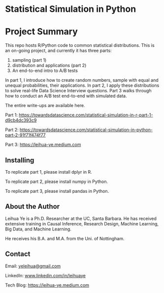 # Statistical Simulation in Python

# Project Summary

This repo hosts R/Python code to common statistical distributions. This is an on-going project, and currently it has three parts:
1. sampling (part 1)
2. distribution and applications (part 2)
3. An end-to-end intro to A/B tests

In part 1, I introduce how to create random numbers, sample with equal and unequal probabilities, their applications. In part 2, I apply these distributions to solve real-life Data Science Interview questions. Part 3 walks through how to conduct an A/B test end-to-end with simulated data. 

The entire write-ups are available here.

Part 1: https://towardsdatascience.com/statistical-simulation-in-r-part-1-d9cb4dc393c9

Part 2: https://towardsdatascience.com/statistical-simulation-in-python-part-2-91f71f474f77

Part 3: https://leihua-ye.medium.com

## Installing

To replicate part 1, please install dplyr in R. 

To replicate part 2, please install numpy in Python.

To replicate part 3, please install pandas in Python.

## About the Author

Leihua Ye is a Ph.D. Researcher at the UC, Santa Barbara. He has received extensive training in Causal Inference, Research Design, Machine Learning, Big Data, and Machine Learning. 

He receives his B.A. and M.A. from the Uni. of Nottingham. 

## Contact

Email: yeleihua@gmail.com

LinkedIn: www.linkedin.com/in/leihuaye

Tech Blog: https://leihua-ye.medium.com
